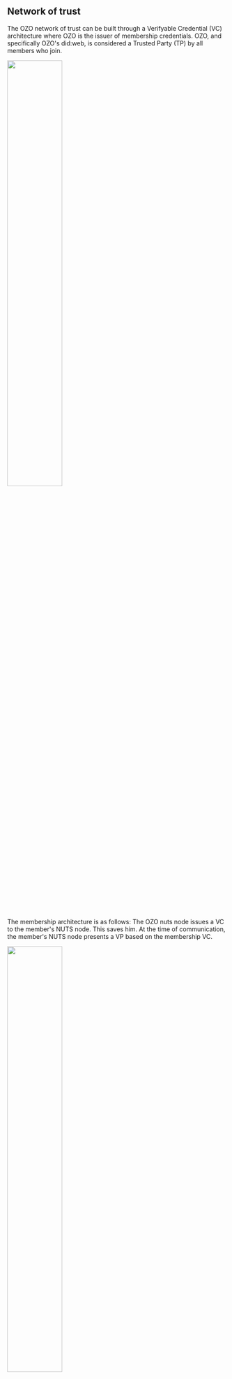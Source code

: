 ## Network of trust
The OZO network of trust can be built through a Verifyable Credential (VC) architecture where OZO is the issuer of membership credentials. OZO, and specifically OZO's did:web, is considered a Trusted Party (TP) by all members who join.

[<img style="float: none!important" src="Trust%201.png" width="50%"/>](Trust%201.png)

The membership architecture is as follows: The OZO nuts node issues a VC to the member's NUTS node. This saves him. At the time of communication, the member's NUTS node presents a VP based on the membership VC.

[<img style="float: none!important" src="Trust%202.png" width="50%"/>](Trust%202.png)

This model uses the following credential:
```yaml
Type: OZOMembershipCredential
Issuer: did OZO
Subject: did Lid
```

## Connecting users
Linking users with OZO can be done by issuing a credential (VC) to the NUTS node of the client application, issued by the OZO did:web, linked to the OZO user, and issued to the user's did:web in the client domain.

[<img style="float: none!important" src="Trust%203.png" width="50%"/>](Trust%203.png)

This model uses the following credential:

```yaml
Type: OZOUserCredential
Issuer: another user
Subject: did client user
```


## Explanation of NUTS architecture
### Issuance overview

[<img style="float: none!important" src="Trust%204.png" width="50%"/>](Trust%204.png)

{% include nuts_issuance_overview.svg %}

#### Sequence Diagram Explanation

This diagram illustrates the process of issuing a Verifiable Credential (VC) to a user and accessing an API using that credential. The sequence is divided into two main groups of operations: **Issue User Access VC** and **Access API**.

##### Issue User Access VC

1. **User Interaction**:
   - The user initiates interaction with the `client_app`.

2. **Request for VC Issuance**:
   - The `client_app` requests the `client_nuts` to issue a VC by the OID4VCI protocol.

3. **Engaging with Ozo Issuer**:
   - `client_nuts` sends a request to `ozo_issuer` to issue the VC as part of the OID4VCI protocol.
   - `ozo_issuer` sends an authentication request to the user.
   - The user responds by providing their credentials to `ozo_issuer`.

4. **VC Creation and Issuance**:
   - `ozo_issuer` creates the Verifiable Credential using the OID4VCI protocol.
   - The VC is issued to `client_nuts` using the OID4VCI protocol.
   - `client_nuts` stores the VC.

5. **Process Completion**:
   - The `client_nuts` informs the `client_app` that the process is complete.

##### Access API

1. **Initial User Interaction**:
   - The user interacts with the `client_app`.

2. **Request for Access Token**:
   - `client_app` requests an access token from `client_nuts` using the VC.
   - The request is forwarded to `ozo_nuts` with a Verifiable Presentation.

3. **Token Issuance and Communication**:
   - `ozo_nuts` provides an access token to `client_nuts`.
   - `client_nuts` conveys the access token to `client_app`.

4. **Accessing Resources**:
   - The `client_app` uses the access token to request a resource from `ozo_api`.
   - `ozo_api` requests token introspection from `ozo_nuts`.

5. **Validation and Response**:
   - `ozo_nuts` validates the access token.
   - `ozo_nuts` sends a validation response back to `ozo_api`.
   - `ozo_api` provides the requested resource to `client_app`.

This sequence diagram demonstrates how the system manages the process of VC issuance followed by secure resource access using the credential.

{% include nuts_issuance_detail.svg %}

#### Sequence Diagram Explanation

This sequence diagram illustrates the steps involved in obtaining a Verifiable Credential (VC) using the OpenID for Verifiable Credential Issuance (OID4VCI) framework. The interaction involves a user, a client application, a NUTS node client, and an OZO issuer. Here’s a breakdown of the process:

##### Initial Connection and Configuration

1. **User Connection**:
   - The "User Agent" initiates a connection with the `Client application` to start the credential issuance process.

2. **Issuance Initiation**:
   - The `Client application` instructs the `NUTS node client` to start the OID4VCI issuance process for the issuer identified as `did:web:ozo`.

3. **Request Issuer Configuration**:
   - The `NUTS node client` queries the `OZO issuer` for its OpenID credential issuer configuration file. 
   - The `OZO issuer` responds with its configuration details.

4. **Discover Authorization Information**:
   - The `NUTS node client` retrieves a list of authorization servers.
   - It requests additional OpenID configuration from the `OZO issuer`.
   - The `OZO issuer` provides the necessary configuration information.

5. **Prepare for User Authorization**:
   - The `NUTS node client` identifies the authorization endpoint.
   - It generates a URL for the authorization redirect, which includes the `redirect_uri` and any required `authorization_details`.
   - This redirection URL is sent to the `Client application`, which then forwards this information to the user.

##### User Authorization

6. **Authorization Endpoint Access**:
   - The user accesses the authorization endpoint through the `OZO issuer`.
   - An authorization page is presented to the user to input their login credentials.

7. **Credential Verification**:
   - The `OZO issuer` validates the user's credentials.
   - Upon successful validation, the user is redirected to a specified redirect URI with an authorization code appended.

##### Credential Issuance

8. **Obtain an Access Token**:
   - The user follows the redirect back to the `NUTS node client`, providing the authorization code.
   - The `NUTS node client` exchanges this code for an access token from the `OZO issuer`.

9. **Request Verifiable Credential**:
   - With the access token, the `NUTS node client` requests the Verifiable Credential from the `OZO issuer`.
   - The `OZO issuer` generates and returns the VC.

10. **Finalizing the Process**:
    - The `NUTS node client` securely stores the VC.
    - A confirmation message is sent back to the user, indicating successful completion of the VC issuance process.

This structured workflow ensures a secure and reliable end-to-end system for credential issuance, leveraging the capabilities of OpenID for decentralized identity verification.

### Access overview

[<img style="float: none!important" src="Trust%205.png" width="50%"/>](Trust%205.png)

{% include nuts_access_token.svg %}


#### Diagram Explanation

This sequence diagram outlines the interactions required for a client application to obtain an access token and use it to access a specific API, showcasing the collaborative communication between various components. The main participants in this process include the Client App, Client NUTS, NUTS OZO, and OZO API. Here is a detailed explanation of each step:

##### Access Token Request

1. **Initial Request by Client App**:
   - The `Client App` sends a request to `Client NUTS` for an access token relating to the identity `did:web:user4332`.

2. **Forwarding the Request**:
   - `Client NUTS` forwards the request to `NUTS OZO` to obtain the required access token for `did:web:user4332`.

3. **Presentation Request**:
   - `NUTS OZO` sends a `presentation_request` to `Client NUTS`, asking for credentials (`OZOMembershipCredential` and `OZOUserCredential`) to be presented.

4. **Delivering Presentation Response**:
   - `Client NUTS` generates and sends a `presentation_response` back to `NUTS OZO`, containing the requested credentials.

##### Access Token Processing

5. **Validation**:
   - `NUTS OZO` performs the validation of the provided credentials to ensure authenticity and authorize the token issuance.

6. **Issuing Access Token**:
   - Upon successful validation, `NUTS OZO` sends an access token back to `Client NUTS`.
   - `Client NUTS` then relays this access token to the `Client App`.

##### Accessing the API

7. **API Request**:
   - The `Client App` uses the access token to make a secured API call to `OZO API`, specifically requesting data from `/api/messages`.

8. **Token Introspection**:
   - `OZO API` seeks to verify the access token's validity through a token introspection request to `NUTS OZO`.

9. **Verification Success**:
   - `NUTS OZO` confirms the validity of the access token and sends an "ok" response to `OZO API`.

10. **Successful API Response**:
    - The `OZO API` successfully processes the API request and returns a `200 OK` response, along with the requested data, to the `Client App`.

This sequence effectively demonstrates a workflow for secure token-based authentication in accessing protected resources via API.



## Authenticate to the API as RelatedPerson



